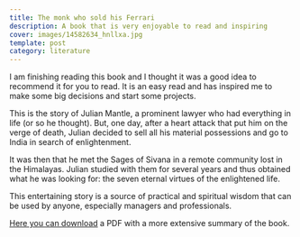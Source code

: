 ```yaml
---
title: The monk who sold his Ferrari
description: A book that is very enjoyable to read and inspiring
cover: images/14582634_hnllxa.jpg
template: post
category: literature
---
```


I am finishing reading this book and I thought it was a good idea to recommend it for you to read. It is an easy read and has inspired me to make some big decisions and start some projects.

This is the story of Julian Mantle, a prominent lawyer who had everything in life (or so he thought). But, one day, after a heart attack that put him on the verge of death, Julian decided to sell all his material possessions and go to India in search of enlightenment.

It was then that he met the Sages of Sivana in a remote community lost in the Himalayas. Julian studied with them for several years and thus obtained what he was looking for: the seven eternal virtues of the enlightened life.

This entertaining story is a source of practical and spiritual wisdom that can be used by anyone, especially managers and professionals.

[Here you can download](http://manuamozarrain.googlepages.com/Elmonjequevendiosuferrari.pdf) a PDF with a more extensive summary of the book.